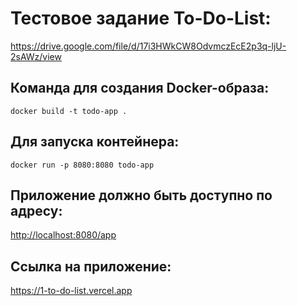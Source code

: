 
# Тестовое задание To-Do-List:

<https://drive.google.com/file/d/17i3HWkCW8OdvmczEcE2p3q-ljU-2sAWz/view>

## Команда для создания Docker-образа:

```
docker build -t todo-app .
```
## Для запуска контейнера:

```
docker run -p 8080:8080 todo-app
```
## Приложение должно быть доступно по адресу:
<http://localhost:8080/app>

## Ссылка на приложение:
<https://1-to-do-list.vercel.app>
